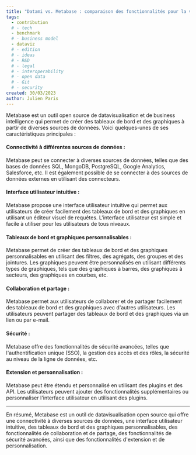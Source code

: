 ```yaml
---
title: "Datami vs. Metabase : comparaison des fonctionnalités pour la visualisation de données"
tags: 
  - contribution
  # - tech
  - benchmark
  # - business model
  - dataviz
  # - edition
  # - ideas
  # - R&D
  # - legal
  # - interoperability
  # - open data
  # - Git
  # - security
created: 30/03/2023
author: Julien Paris
---
```


Metabase est un outil open source de datavisualisation et de business intelligence qui permet de créer des tableaux de bord et des graphiques à partir de diverses sources de données. Voici quelques-unes de ses caractéristiques principales :

#### Connectivité à différentes sources de données : 

Metabase peut se connecter à diverses sources de données, telles que des bases de données SQL, MongoDB, PostgreSQL, Google Analytics, Salesforce, etc. Il est également possible de se connecter à des sources de données externes en utilisant des connecteurs.

#### Interface utilisateur intuitive : 

Metabase propose une interface utilisateur intuitive qui permet aux utilisateurs de créer facilement des tableaux de bord et des graphiques en utilisant un éditeur visuel de requêtes. L'interface utilisateur est simple et facile à utiliser pour les utilisateurs de tous niveaux.

#### Tableaux de bord et graphiques personnalisables : 

Metabase permet de créer des tableaux de bord et des graphiques personnalisables en utilisant des filtres, des agrégats, des groupes et des jointures. Les graphiques peuvent être personnalisés en utilisant différents types de graphiques, tels que des graphiques à barres, des graphiques à secteurs, des graphiques en courbes, etc.

#### Collaboration et partage : 

Metabase permet aux utilisateurs de collaborer et de partager facilement des tableaux de bord et des graphiques avec d'autres utilisateurs. Les utilisateurs peuvent partager des tableaux de bord et des graphiques via un lien ou par e-mail.

#### Sécurité : 

Metabase offre des fonctionnalités de sécurité avancées, telles que l'authentification unique (SSO), la gestion des accès et des rôles, la sécurité au niveau de la ligne de données, etc.

#### Extension et personnalisation : 

Metabase peut être étendu et personnalisé en utilisant des plugins et des API. Les utilisateurs peuvent ajouter des fonctionnalités supplémentaires ou personnaliser l'interface utilisateur en utilisant des plugins.

---

En résumé, Metabase est un outil de datavisualisation open source qui offre une connectivité à diverses sources de données, une interface utilisateur intuitive, des tableaux de bord et des graphiques personnalisables, des fonctionnalités de collaboration et de partage, des fonctionnalités de sécurité avancées, ainsi que des fonctionnalités d'extension et de personnalisation.